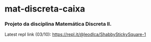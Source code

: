 # mat-discreta-caixa

### Projeto da disciplina Matemática Discreta II.

Latest repl link (03/10): https://repl.it/@leodlca/ShabbyStickySquare-1
